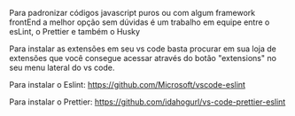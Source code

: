 Para padronizar códigos javascript puros ou com algum framework frontEnd a melhor opção sem dúvidas é um trabalho em equipe entre o esLint, o Prettier e também o Husky


Para instalar as extensões em seu vs code basta procurar em sua loja de extensões que você consegue acessar através do botão "extensions" no seu menu lateral do vs code. 


Para instalar o Eslint:
https://github.com/Microsoft/vscode-eslint

Para instalar o Prettier:
https://github.com/idahogurl/vs-code-prettier-eslint
